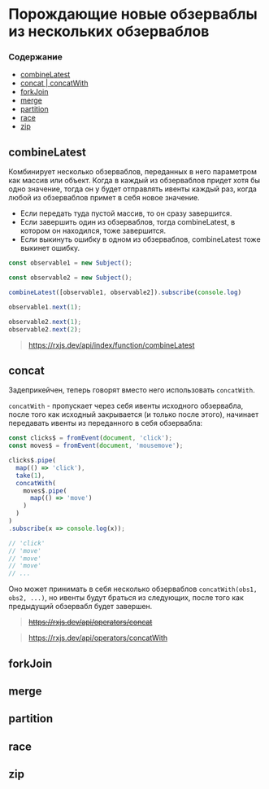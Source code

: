 # Порождающие новые обзерваблы из нескольких обзерваблов

### Содержание

* [combineLatest](#combinelatest)
* [concat | concatWith](#concat)
* [forkJoin](#forkjoin)
* [merge](#merge)
* [partition](#partition)
* [race](#race)
* [zip](#zip)

## combineLatest

Комбинирует несколько обзерваблов, переданных в него параметром как массив или объект. Когда в каждый из обзерваблов придет хотя бы одно значение, тогда он у будет отправлять ивенты каждый раз, когда любой из обзерваблов примет в себя новое значение.

* Если передать туда пустой массив, то он сразу завершится.
* Если завершить один из обзерваблов, тогда combineLatest, в котором он находился, тоже завершится.
* Если выкинуть ошибку в одном из обзерваблов, combineLatest тоже выкинет ошибку.

```js
const observable1 = new Subject();

const observable2 = new Subject();

combineLatest([observable1, observable2]).subscribe(console.log)

observable1.next(1);

observable2.next(1);
observable2.next(2);

```

> https://rxjs.dev/api/index/function/combineLatest

## concat

Задеприкейчен, теперь говорят вместо него использовать `concatWith`.

`concatWith` - пропускает через себя ивенты исходного обзервабла, после того как исходный закрывается (и только после этого), начинает передавать ивенты из переданного в себя обзервабла:
```js
const clicks$ = fromEvent(document, 'click');
const moves$ = fromEvent(document, 'mousemove');

clicks$.pipe(
  map(() => 'click'),
  take(1),
  concatWith(
    moves$.pipe(
      map(() => 'move')
    )
  )
)
.subscribe(x => console.log(x));

// 'click'
// 'move'
// 'move'
// 'move'
// ...
```

Оно может принимать в себя несколько обзерваблов `concatWith(obs1, obs2, ...)`, но ивенты будут браться из следующих, после того как предыдущий обзервабл будет завершен.

> ~~https://rxjs.dev/api/operators/concat~~

> https://rxjs.dev/api/operators/concatWith

## forkJoin

## merge

## partition

## race

## zip

